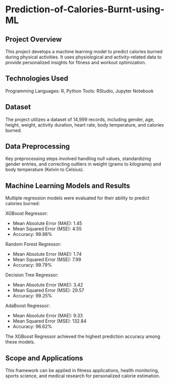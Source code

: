 # Prediction-of-Calories-Burnt-using-ML

## Project Overview
This project develops a machine learning model to predict calories burned during physical activities. It uses physiological and activity-related data to provide personalized insights for fitness and workout optimization.

## Technologies Used
Programming Languages: R, Python
Tools: RStudio, Jupyter Notebook

## Dataset
The project utilizes a dataset of 14,999 records, including gender, age, height, weight, activity duration, heart rate, body temperature, and calories burned.

## Data Preprocessing
Key preprocessing steps involved handling null values, standardizing gender entries, and correcting outliers in weight (grams to kilograms) and body temperature (Kelvin to Celsius).

## Machine Learning Models and Results
Multiple regression models were evaluated for their ability to predict calories burned:

XGBoost Regressor:
- Mean Absolute Error (MAE): 1.45
- Mean Squared Error (MSE): 4.55
- Accuracy: 99.88%

Random Forest Regressor:
- Mean Absolute Error (MAE): 1.74
- Mean Squared Error (MSE): 7.99
- Accuracy: 99.79%

Decision Tree Regressor:
- Mean Absolute Error (MAE): 3.42
- Mean Squared Error (MSE): 29.57
- Accuracy: 99.25%

AdaBoost Regressor:
- Mean Absolute Error (MAE): 9.33
- Mean Squared Error (MSE): 132.84
- Accuracy: 96.62%

The XGBoost Regressor achieved the highest prediction accuracy among these models.

## Scope and Applications
This framework can be applied in fitness applications, health monitoring, sports science, and medical research for personalized calorie estimation.
